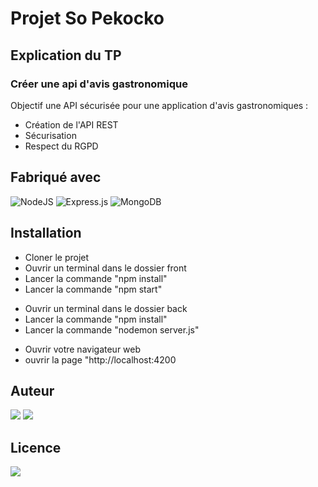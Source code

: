 # Projet So Pekocko

## Explication du TP
### Créer une api d'avis gastronomique
Objectif une API sécurisée pour une application d'avis gastronomiques :  
 - Création de l'API REST
 - Sécurisation
 - Respect du RGPD 
 

## Fabriqué avec 
<img alt="NodeJS" src="https://img.shields.io/badge/node.js%20-%2343853D.svg?&style=for-the-badge&logo=node.js&logoColor=white"/>
<img alt="Express.js" src="https://img.shields.io/badge/express.js%20-%23404d59.svg?&style=for-the-badge"/>
<img alt="MongoDB" src ="https://img.shields.io/badge/MongoDB-%234ea94b.svg?&style=for-the-badge&logo=mongodb&logoColor=white"/>



## Installation
<ul>
    <li>Cloner le projet</li>
    <li>Ouvrir un terminal dans le dossier front</li>
    <li>Lancer la commande "npm install"</li>
	<li>Lancer la commande "npm start"</li>
</ul>
<ul>
    <li>Ouvrir un terminal dans le dossier back</li>
    <li>Lancer la commande "npm install"</li>
	<li>Lancer la commande "nodemon server.js"</li>
</ul>
<ul>
    <li>Ouvrir votre navigateur web</li>
    <li>ouvrir la page "http://localhost:4200</li>
</ul>

## Auteur
<img src='https://img.shields.io/badge/Autor-Chosson Jonathan-blue' />
<img src="https://img.shields.io/github/followers/JonathanChosson.svg?style=social&label=Follow&maxAge=2592000" />

## Licence 
<img src='https://forthebadge.com/images/badges/open-source.svg' />

